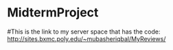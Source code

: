 # MidtermProject
#This is the link to my server space that has the code: http://sites.bxmc.poly.edu/~mubasheriqbal/MyReviews/
